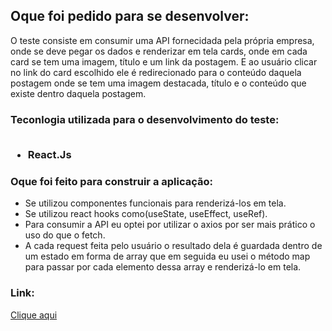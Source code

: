 <h2>Oque foi pedido para se desenvolver:</h2>
<p>O teste consiste em consumir uma API fornecidada pela própria empresa, onde se deve pegar os dados e renderizar em tela cards, onde em cada card se tem uma imagem, título e um link da  postagem. E ao usuário clicar no link do card escolhido ele é redirecionado para o conteúdo daquela postagem onde se tem uma imagem destacada, título e o conteúdo que existe dentro daquela postagem.</p>
<h3>Teconlogia utilizada para o desenvolvimento do teste:</hr3>
<br></br>
<ul>
  <li>React.Js</li>
</ul>

<h3>Oque foi feito para construir a aplicação:</h3>
<ul>
  <li>Se utilizou componentes funcionais para renderizá-los em tela.</li>
  <li>Se utilizou react hooks como(useState, useEffect, useRef).</li>
  <li>Para consumir a API eu optei por utilizar o axios por ser mais prático o uso do que o fetch.</li>
  <li> A cada request feita pelo usuário o resultado dela é  guardada dentro de um estado em forma de array que em seguida eu usei o método map para passar por cada elemento dessa array e renderizá-lo em tela.</li>
</ul>

<h3>Link:</h3>
<a href="https://apiki-blog-para-dev.vercel.app/">Clique aqui</a>
